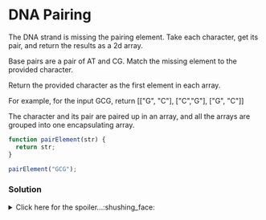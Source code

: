 # DNA Pairing
The DNA strand is missing the pairing element. Take each character, get its pair, and return the results as a 2d array.

Base pairs are a pair of AT and CG. Match the missing element to the provided character.

Return the provided character as the first element in each array.

For example, for the input GCG, return [["G", "C"], ["C","G"], ["G", "C"]]

The character and its pair are paired up in an array, and all the arrays are grouped into one encapsulating array.

```javascript
function pairElement(str) {
  return str;
}

pairElement("GCG");
```
### Solution

<details>
  <summary>Click here for the spoiler...:shushing_face:</summary>
  
  
```javascript
function pairElement(str) {
  let arr = [];
  for (let i = 0; i<str.length; i++) {
    str[i] == 'A' ? arr.push([str[i],'T']) : 
    str[i] == 'T' ? arr.push([str[i],'A']) :
    str[i] == 'C' ? arr.push([str[i],'G']) : arr.push([str[i],'C']);
  }
  return arr;
}

pairElement("GCG"); // returns [["G", "C"], ["C","G"], ["G", "C"]]

pairElement("CTCTA") // returns [["C","G"],["T","A"],["C","G"],["T","A"],["A","T"]]
```
                                </details>
